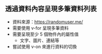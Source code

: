 ## 透過資料內容呈現多筆資料列表

- 資料來源：https://randomuser.me/
- 需要使用 v-for 呈現多筆資料
- 需要呈現至少 5 個物件內的屬性值
  - 文字、圖片、連結等
- 嘗試使用 v-on 來進行資料的切換
